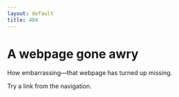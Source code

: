 ```yaml
---
layout: default
title: 404
---
```

# A webpage gone awry 
How embarrassing—that webpage has turned up missing. 

Try a link from the navigation.
